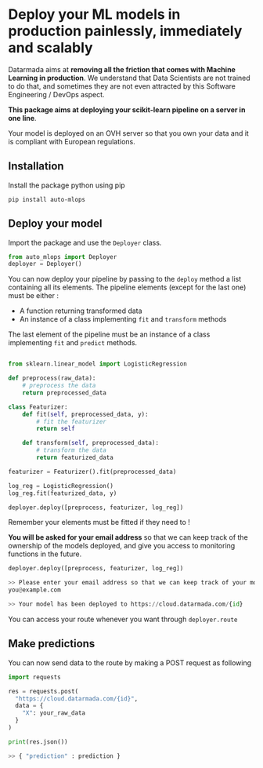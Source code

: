# Deploy your ML models in production painlessly, immediately and scalably

Datarmada aims at **removing all the friction that comes with Machine Learning in production**.
We understand that Data Scientists are not trained to do that, and sometimes they are
not even attracted by this Software Engineering / DevOps aspect.

**This package aims at deploying your scikit-learn pipeline on a server in one line**.

Your model is deployed on an OVH server so that you own your data and it is compliant with European regulations.

## Installation
Install the package python using pip
```
pip install auto-mlops
```

## Deploy your model

Import the package and use the ```Deployer``` class.

```python
from auto_mlops import Deployer
deployer = Deployer()
```

You can now deploy your pipeline by passing to the ```deploy``` method a list containing all its elements.
The pipeline elements (except for the last one) must be either :
- A function returning transformed data
- An instance of a class implementing ```fit``` and ```transform``` methods

The last element of the pipeline must be an instance of a class implementing ```fit``` and ```predict``` methods.

```python

from sklearn.linear_model import LogisticRegression

def preprocess(raw_data):
    # preprocess the data
    return preprocessed_data

class Featurizer:
    def fit(self, preprocessed_data, y):
        # fit the featurizer
        return self

    def transform(self, preprocessed_data):
        # transform the data
        return featurized_data

featurizer = Featurizer().fit(preprocessed_data)

log_reg = LogisticRegression()
log_reg.fit(featurized_data, y)

deployer.deploy([preprocess, featurizer, log_reg])

```
Remember your elements must be fitted if they need to !

**You will be asked for your email address** so that we can keep track of the ownership of the models deployed, and give you
access to monitoring functions in the future.

```python
deployer.deploy([preprocess, featurizer, log_reg])

>> Please enter your email address so that we can keep track of your models:
you@example.com

>> Your model has been deployed to https://cloud.datarmada.com/{id}
```

You can access your route whenever you want through ```deployer.route```
## Make predictions

You can now send data to the route by making a POST request as following
```python
import requests

res = requests.post(
  "https://cloud.datarmada.com/{id}",
  data = {
    "X": your_raw_data
  }
)

print(res.json())

>> { "prediction" : prediction }
```

